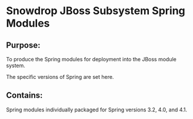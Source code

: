 Snowdrop JBoss Subsystem Spring Modules
=======================================

Purpose:
--------

To produce the Spring modules for deployment into the JBoss module system.

The specific versions of Spring are set here.

Contains:
---------

Spring modules individually packaged for Spring versions 3.2, 4.0, and 4.1. 